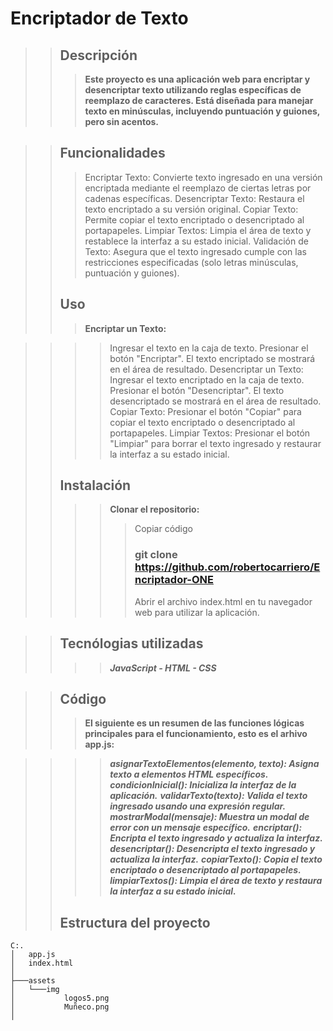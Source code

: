 # Encriptador de Texto
>>## Descripción
>>>**Este proyecto es una aplicación web para encriptar y desencriptar texto utilizando reglas específicas de reemplazo de caracteres. Está diseñada para manejar texto en minúsculas, incluyendo puntuación y guiones, pero sin acentos.**

>>## Funcionalidades
>>>Encriptar Texto: Convierte texto ingresado en una versión encriptada mediante el reemplazo de ciertas letras por cadenas específicas.
>>>Desencriptar Texto: Restaura el texto encriptado a su versión original.
>>>Copiar Texto: Permite copiar el texto encriptado o desencriptado al portapapeles.
>>>Limpiar Textos: Limpia el área de texto y restablece la interfaz a su estado inicial.
>>>Validación de Texto: Asegura que el texto ingresado cumple con las restricciones especificadas (solo letras minúsculas, puntuación y guiones).
>>## Uso
>>>**Encriptar un Texto:**

>>>>Ingresar el texto en la caja de texto.
>>>>Presionar el botón "Encriptar".
>>>>El texto encriptado se mostrará en el área de resultado.
>>>>Desencriptar un Texto:
>>>>Ingresar el texto encriptado en la caja de texto.
>>>>Presionar el botón "Desencriptar".
>>>>El texto desencriptado se mostrará en el área de resultado.
>>>>Copiar Texto:
>>>>Presionar el botón "Copiar" para copiar el texto encriptado o desencriptado al portapapeles.
>>>>Limpiar Textos:
>>>>Presionar el botón "Limpiar" para borrar el texto ingresado y restaurar la interfaz a su estado inicial.
>>## Instalación
>>>>**Clonar el repositorio:**
>>>>>
>>>>>Copiar código
>>>>>### git clone https://github.com/robertocarriero/Encriptador-ONE
>>>>>Abrir el archivo index.html en tu navegador web para utilizar la aplicación.

>>## Tecnólogias utilizadas
>>>>***JavaScript - HTML - CSS***

>>## Código
>>>**El siguiente es un resumen de las funciones lógicas principales para el funcionamiento, esto es el arhivo app.js:**

>>>>***asignarTextoElementos(elemento, texto): Asigna texto a elementos HTML específicos.***
>>>>***condicionInicial(): Inicializa la interfaz de la aplicación.***
>>>>***validarTexto(texto): Valida el texto ingresado usando una expresión regular.***
>>>>***mostrarModal(mensaje): Muestra un modal de error con un mensaje específico.***
>>>>***encriptar(): Encripta el texto ingresado y actualiza la interfaz.***
>>>>***desencriptar(): Desencripta el texto ingresado y actualiza la interfaz.***
>>>>***copiarTexto(): Copia el texto encriptado o desencriptado al portapapeles.***
>>>>***limpiarTextos(): Limpia el área de texto y restaura la interfaz a su estado inicial.***
>>## Estructura del proyecto
```plaintext
C:.
│   app.js
│   index.html
│   
├───assets
│   └───img
│           logos5.png
│           Muñeco.png
│
